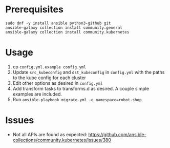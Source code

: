 # Prerequisites

```
sudo dnf -y install ansible python3-github git
ansible-galaxy collection install community.general
ansible-galaxy collection install community.kubernetes
```

# Usage
1. cp `config.yml.example config.yml`
1. Update `src_kubeconfig` and `dst_kubeconfig` in `config.yml` with the paths to the kube config for each cluster
1. Edit other options as desired in `config.yml`
1. Add transform tasks to transforms.d as desired. A couple simple examples are included.
1. Run `ansible-playbook migrate.yml -e namespace=robot-shop`

# Issues
- Not all APIs are found as expected: https://github.com/ansible-collections/community.kubernetes/issues/380
